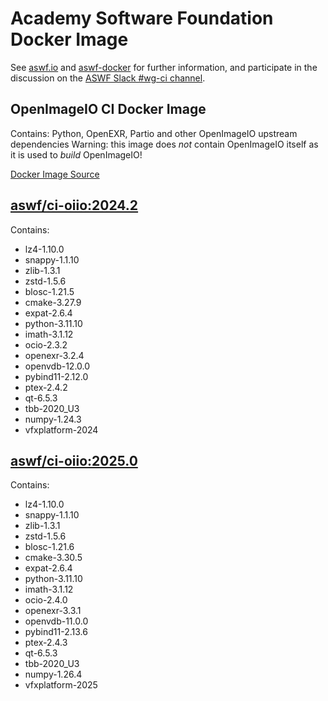 <!--
Copyright (c) Contributors to the aswf-docker Project. All rights reserved.
SPDX-License-Identifier: Apache-2.0

Warning: this file is automatically generated from a template!
-->

# Academy Software Foundation Docker Image

See [aswf.io](https://aswf.io) and [aswf-docker](https://github.com/AcademySoftwareFoundation/aswf-docker)
for further information, and participate in the discussion on the
[ASWF Slack #wg-ci channel](https://academysoftwarefdn.slack.com/archives/C0169RX7MMK).

## OpenImageIO CI Docker Image

Contains: Python, OpenEXR, Partio and other OpenImageIO upstream dependencies
Warning: this image does *not* contain OpenImageIO itself as it is used to *build* OpenImageIO!

[Docker Image Source](https://github.com/AcademySoftwareFoundation/aswf-docker/blob/main/ci-oiio/Dockerfile)

## [aswf/ci-oiio:2024.2](https://hub.docker.com/r/aswf/ci-oiio/tags?page=1&name=2024.2)

Contains:
* lz4-1.10.0
* snappy-1.1.10
* zlib-1.3.1
* zstd-1.5.6
* blosc-1.21.5
* cmake-3.27.9
* expat-2.6.4
* python-3.11.10
* imath-3.1.12
* ocio-2.3.2
* openexr-3.2.4
* openvdb-12.0.0
* pybind11-2.12.0
* ptex-2.4.2
* qt-6.5.3
* tbb-2020_U3
* numpy-1.24.3
* vfxplatform-2024

## [aswf/ci-oiio:2025.0](https://hub.docker.com/r/aswf/ci-oiio/tags?page=1&name=2025.0)

Contains:
* lz4-1.10.0
* snappy-1.1.10
* zlib-1.3.1
* zstd-1.5.6
* blosc-1.21.6
* cmake-3.30.5
* expat-2.6.4
* python-3.11.10
* imath-3.1.12
* ocio-2.4.0
* openexr-3.3.1
* openvdb-11.0.0
* pybind11-2.13.6
* ptex-2.4.3
* qt-6.5.3
* tbb-2020_U3
* numpy-1.26.4
* vfxplatform-2025

